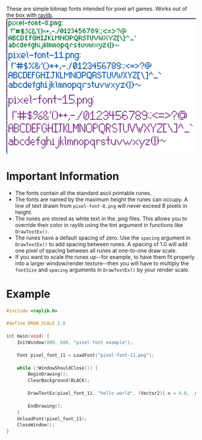 These are simple bitmap fonts intended for pixel art games. Works out of the box with [raylib](https://github.com/raysan5/raylib).
![alt text](https://github.com/Grant-Little/pixel-fonts/blob/master/fonts.png)

# Important Information
 - The fonts contain all the standard ascii printable runes.
 - The fonts are named by the maximum height the runes can occupy. A line of text drawn from `pixel-font-8.png` will never exceed 8 pixels in height.
 - The runes are stored as white text in the .png files. This allows you to override their color in raylib using the tint argument in functions like `DrawTextEx()`.
 - The runes have a default spacing of zero. Use the `spacing` argument in `DrawTextEx()` to add spacing between runes. A spacing of 1.0 will add one pixel of spacing between all runes at one-to-one draw scale.
 - If you want to scale the runes up--for example, to have them fit properly into a larger window/render texture--then you will have to multiply the `fontSize` and `spacing` arguments in `DrawTextEx()` by your render scale.
# Example

```c
#include <raylib.h>

#define DRAW_SCALE 2.0

int main(void) {
    InitWindow(800, 600, "pixel font example");

    Font pixel_font_11 = LoadFont("pixel-font-11.png");

    while (!WindowShouldClose()) {
        BeginDrawing();
        ClearBackground(BLACK);

        DrawTextEx(pixel_font_11, "hello world", (Vector2){.x = 4.0, .y = 4.0}, pixel_font_11.baseSize * DRAW_SCALE, 1.0 * DRAW_SCALE, LIGHTGRAY);

        EndDrawing();
    }
    UnloadFont(pixel_font_11);
    CloseWindow();
}
```


